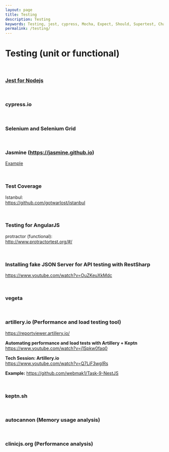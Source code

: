 ```yaml
---
layout: page
title: Testing
description: Testing
keywords: Testing, jest, cypress, Mocha, Expect, Should, Supertest, Chai, Sinon, Karma, Jasmine
permalink: /testing/
---
```


# Testing (unit or functional)

<br/>

### [Jest for Nodejs](/server/nodejs/testing/jest/)

<br/>

### cypress.io

<br/>

### Selenium and Selenium Grid

<br/>

### Jasmine (https://jasmine.github.io)

[Example](https://github.com/webmakaka/Serverless-Applications-with-Node.js)

<br/>

### Test Coverage

Istanbul:  
https://github.com/gotwarlost/istanbul

<br/>

### Testing for AngularJS

protractor (functional):  
http://www.protractortest.org/#/

<br/>

### Installing fake JSON Server for API testing with RestSharp

https://www.youtube.com/watch?v=OuZKeuXkMdc

<br/>

### vegeta

<br/>

### artillery.io (Performance and load testing tool)

https://reportviewer.artillery.io/

**Automating performance and load tests with Artillery + Keptn**  
https://www.youtube.com/watch?v=j1Spkw0faq0

**Tech Session: Artillery.io**  
https://www.youtube.com/watch?v=Q7LiF3wgIRs

**Example:**
https://github.com/webmak1/Task-9-NestJS

<br/>

### keptn.sh

<br/>

### autocannon (Memory usage analysis)

<br/>

### clinicjs.org (Performance analysis)
